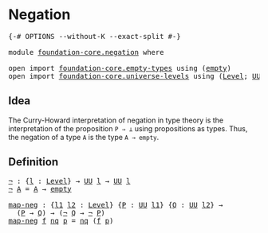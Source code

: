 # Negation

<pre class="Agda"><a id="21" class="Symbol">{-#</a> <a id="25" class="Keyword">OPTIONS</a> <a id="33" class="Pragma">--without-K</a> <a id="45" class="Pragma">--exact-split</a> <a id="59" class="Symbol">#-}</a>

<a id="64" class="Keyword">module</a> <a id="71" href="foundation-core.negation.html" class="Module">foundation-core.negation</a> <a id="96" class="Keyword">where</a>

<a id="103" class="Keyword">open</a> <a id="108" class="Keyword">import</a> <a id="115" href="foundation-core.empty-types.html" class="Module">foundation-core.empty-types</a> <a id="143" class="Keyword">using</a> <a id="149" class="Symbol">(</a><a id="150" href="foundation-core.empty-types.html#1044" class="Datatype">empty</a><a id="155" class="Symbol">)</a>
<a id="157" class="Keyword">open</a> <a id="162" class="Keyword">import</a> <a id="169" href="foundation-core.universe-levels.html" class="Module">foundation-core.universe-levels</a> <a id="201" class="Keyword">using</a> <a id="207" class="Symbol">(</a><a id="208" href="Agda.Primitive.html#597" class="Postulate">Level</a><a id="213" class="Symbol">;</a> <a id="215" href="foundation-core.universe-levels.html#222" class="Primitive">UU</a><a id="217" class="Symbol">)</a>
</pre>
## Idea

The Curry-Howard interpretation of negation in type theory is the interpretation of the proposition `P ⇒ ⊥` using propositions as types. Thus, the negation of a type `A` is the type `A → empty`.

## Definition

<pre class="Agda"><a id="¬"></a><a id="452" href="foundation-core.negation.html#452" class="Function">¬</a> <a id="454" class="Symbol">:</a> <a id="456" class="Symbol">{</a><a id="457" href="foundation-core.negation.html#457" class="Bound">l</a> <a id="459" class="Symbol">:</a> <a id="461" href="Agda.Primitive.html#597" class="Postulate">Level</a><a id="466" class="Symbol">}</a> <a id="468" class="Symbol">→</a> <a id="470" href="foundation-core.universe-levels.html#222" class="Primitive">UU</a> <a id="473" href="foundation-core.negation.html#457" class="Bound">l</a> <a id="475" class="Symbol">→</a> <a id="477" href="foundation-core.universe-levels.html#222" class="Primitive">UU</a> <a id="480" href="foundation-core.negation.html#457" class="Bound">l</a>
<a id="482" href="foundation-core.negation.html#452" class="Function">¬</a> <a id="484" href="foundation-core.negation.html#484" class="Bound">A</a> <a id="486" class="Symbol">=</a> <a id="488" href="foundation-core.negation.html#484" class="Bound">A</a> <a id="490" class="Symbol">→</a> <a id="492" href="foundation-core.empty-types.html#1044" class="Datatype">empty</a>

<a id="map-neg"></a><a id="499" href="foundation-core.negation.html#499" class="Function">map-neg</a> <a id="507" class="Symbol">:</a> <a id="509" class="Symbol">{</a><a id="510" href="foundation-core.negation.html#510" class="Bound">l1</a> <a id="513" href="foundation-core.negation.html#513" class="Bound">l2</a> <a id="516" class="Symbol">:</a> <a id="518" href="Agda.Primitive.html#597" class="Postulate">Level</a><a id="523" class="Symbol">}</a> <a id="525" class="Symbol">{</a><a id="526" href="foundation-core.negation.html#526" class="Bound">P</a> <a id="528" class="Symbol">:</a> <a id="530" href="foundation-core.universe-levels.html#222" class="Primitive">UU</a> <a id="533" href="foundation-core.negation.html#510" class="Bound">l1</a><a id="535" class="Symbol">}</a> <a id="537" class="Symbol">{</a><a id="538" href="foundation-core.negation.html#538" class="Bound">Q</a> <a id="540" class="Symbol">:</a> <a id="542" href="foundation-core.universe-levels.html#222" class="Primitive">UU</a> <a id="545" href="foundation-core.negation.html#513" class="Bound">l2</a><a id="547" class="Symbol">}</a> <a id="549" class="Symbol">→</a>
  <a id="553" class="Symbol">(</a><a id="554" href="foundation-core.negation.html#526" class="Bound">P</a> <a id="556" class="Symbol">→</a> <a id="558" href="foundation-core.negation.html#538" class="Bound">Q</a><a id="559" class="Symbol">)</a> <a id="561" class="Symbol">→</a> <a id="563" class="Symbol">(</a><a id="564" href="foundation-core.negation.html#452" class="Function">¬</a> <a id="566" href="foundation-core.negation.html#538" class="Bound">Q</a> <a id="568" class="Symbol">→</a> <a id="570" href="foundation-core.negation.html#452" class="Function">¬</a> <a id="572" href="foundation-core.negation.html#526" class="Bound">P</a><a id="573" class="Symbol">)</a>
<a id="575" href="foundation-core.negation.html#499" class="Function">map-neg</a> <a id="583" href="foundation-core.negation.html#583" class="Bound">f</a> <a id="585" href="foundation-core.negation.html#585" class="Bound">nq</a> <a id="588" href="foundation-core.negation.html#588" class="Bound">p</a> <a id="590" class="Symbol">=</a> <a id="592" href="foundation-core.negation.html#585" class="Bound">nq</a> <a id="595" class="Symbol">(</a><a id="596" href="foundation-core.negation.html#583" class="Bound">f</a> <a id="598" href="foundation-core.negation.html#588" class="Bound">p</a><a id="599" class="Symbol">)</a>
</pre>